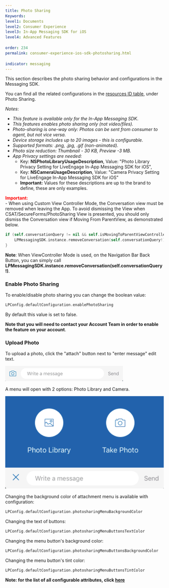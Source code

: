 ```yaml
---
title: Photo Sharing
Keywords:
level1: Documents
level2: Consumer Experience
level3: In-App Messaging SDK for iOS
level4: Advanced Features

order: 234
permalink: consumer-experience-ios-sdk-photosharing.html

indicator: messaging
---
```


This section describes the photo sharing behavior and configurations in the Messaging SDK.

You can find all the related configurations in the [resources ID table](consumer-experience-ios-sdk-attributes.html), under Photo Sharing.

*Notes*:

- *This feature is available only for the In-App Messaging SDK*.
- *This features enables photo sharing only (not video/files).*
- *Photo-sharing is one-way only: Photos can be sent from consumer to agent, but not vice versa.*
- *Device storage includes up to 20 images - this is configurable.*
- *Supported formats: .png, .jpg, .gif (non-animated).*
- *Photo size reduction: Thumbnail - 30 KB, Preview -3 MB.*
- *App Privacy settings are needed:*
    - Key: **NSPhotoLibraryUsageDescription**, Value: "Photo Library Privacy Setting for LiveEngage In-App Messaging SDK for iOS",
    - Key: **NSCameraUsageDescription**, Value: "Camera Privacy Setting for LiveEngage In-App Messaging SDK for iOS"
    - **Important:** Values for these descriptions are up to the brand to define, these are only examples.
<div style="color:red;font-weight:bold;">
Important:
</div>
- When using Custom View Controller Mode, the Conversation view must be removed when leaving the App. To avoid dismissing the View when CSAT/SecureForms/PhotoSharing View is presented, you should only dismiss the Conversation view if Moving From ParentView, as demonstrated below.

```swift
if (self.conversationQuery != nil && self.isMovingToParentViewController){
    LPMessagingSDK.instance.removeConversation(self.conversationQuery!)
}
```

**Note**: When ViewController Mode is used, on the Navigation Bar Back Button, you can simply call **LPMessagingSDK.instance.removeConversation(self.conversationQuery!)**.

### Enable Photo Sharing

To enable/disable photo sharing you can change the boolean value:

```swift
LPConfig.defaultConfiguration.enablePhotoSharing
```

By default this value is set to false.

**Note that you will need to contact your Account Team in order to enable the feature on your account**.

### Upload Photo

To upload a photo, click the "attach" button next to "enter message" edit text.

![uploadphoto1](img/uploadphoto1.png)

A menu will open with 2 options: Photo Library and Camera.

![uploadphoto2](img/uploadphoto2.png)

Changing the background color of attachment menu is available with configuration:

```swift
LPConfig.defaultConfiguration.photosharingMenuBackgroundColor
```

Changing the text of buttons:

```swift
LPConfig.defaultConfiguration.photosharingMenuButtonsTextColor
```

Changing the menu button's background color:

```swift
LPConfig.defaultConfiguration.photosharingMenuButtonsBackgroundColor
```

Changing the menu button's tint color:

```swift
LPConfig.defaultConfiguration.photosharingMenuButtonsTintColor
```

**Note: for the list of all configurable attributes, click [here](consumer-experience-ios-sdk-attributes.html#photo-sharing)**
